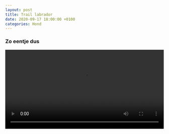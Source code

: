 ```yaml
---
layout: post
title: Trail labrador
date: 2020-09-17 18:00:00 +0100
categories: Hond
---
```


### Zo eentje dus
 <video style="width:100%" controls>
  <source src="https://prisse.net/zonhonddus.mp4">
 ![videotag not supported](https://prisse.net/dapper_alex.png)
</video>
